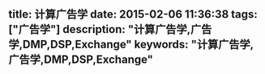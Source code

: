 title: 计算广告学
date: 2015-02-06 11:36:38
tags: ["广告学"]
description: "计算广告学,广告学,DMP,DSP,Exchange"
keywords: "计算广告学,广告学,DMP,DSP,Exchange"
---
